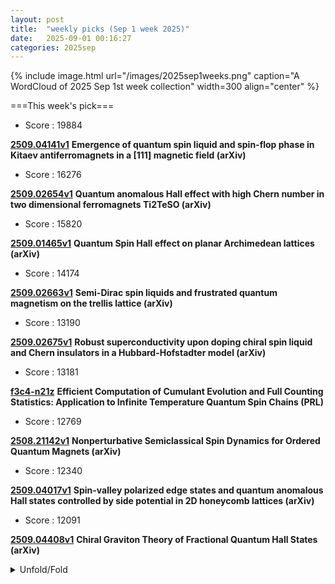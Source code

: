 ```yaml
---
layout: post
title:  "weekly picks (Sep 1 week 2025)"
date:   2025-09-01 00:16:27
categories: 2025sep
---
```


{% include image.html url="/images/2025sep1weeks.png" caption="A WordCloud of 2025 Sep 1st week collection" width=300 align="center" %}




===This week's pick===


* Score : 19884

**[2509.04141v1](https://arxiv.org/abs/2509.04141)** **Emergence of quantum spin liquid and spin-flop phase in Kitaev antiferromagnets in a [111] magnetic field (arXiv)**

* Score : 16276

**[2509.02654v1](https://arxiv.org/abs/2509.02654)** **Quantum anomalous Hall effect with high Chern number in two dimensional ferromagnets Ti2TeSO (arXiv)**

* Score : 15820

**[2509.01465v1](https://arxiv.org/abs/2509.01465)** **Quantum Spin Hall effect on planar Archimedean lattices (arXiv)**

* Score : 14174

**[2509.02663v1](https://arxiv.org/abs/2509.02663)** **Semi-Dirac spin liquids and frustrated quantum magnetism on the trellis lattice (arXiv)**


* Score : 13190

**[2509.02675v1](https://arxiv.org/abs/2509.02675)** **Robust superconductivity upon doping chiral spin liquid and Chern insulators in a Hubbard-Hofstadter model (arXiv)**

* Score : 13181


**[f3c4-n21z](http://link.aps.org/doi/10.1103/f3c4-n21z)** **Efficient Computation of Cumulant Evolution and Full Counting Statistics: Application to Infinite Temperature Quantum Spin Chains (PRL)**



* Score : 12769


**[2508.21142v1](https://arxiv.org/abs/2508.21142)** **Nonperturbative Semiclassical Spin Dynamics for Ordered Quantum Magnets (arXiv)**


* Score : 12340

**[2509.04017v1](https://arxiv.org/abs/2509.04017)** **Spin-valley polarized edge states and quantum anomalous Hall states controlled by side potential in 2D honeycomb lattices (arXiv)**


* Score : 12091

**[2509.04408v1](https://arxiv.org/abs/2509.04408)** **Chiral Graviton Theory of Fractional Quantum Hall States (arXiv)**


<details id="myDetails">
  <summary> Unfold/Fold </summary>
  {% capture markdowncontent %}



---
09/06


1. **[s41467-025-63319-z](https://www.nature.com/articles/s41467-025-63319-z)** Friedel oscillations and chiral superconductivity in monolayer NbSe<sub>2</sub> (Nature Communications)

1. **[s41567-025-03054-w](https://www.nature.com/articles/s41567-025-03054-w)** Publisher Correction: Optomechanical control of long-lived bulk acoustic phonons in the quantum regime (Nature Physics)

1. **[s41567-025-03023-3](https://www.nature.com/articles/s41567-025-03023-3)** Pressure induced superconductivity in hybrid Ruddlesden‒Popper La<sub>5</sub>Ni<sub>3</sub>O<sub>11</sub> single crystals (Nature Physics)


1. **[1y1p-zqhh](http://link.aps.org/doi/10.1103/1y1p-zqhh)** Quantifying Two-Mode Entanglement of Bosonic Gaussian States from Their Full Counting Statistics (PRL)

1. **[r7th-rq38](http://link.aps.org/doi/10.1103/r7th-rq38)** Experimental Evidence of Stimulated Raman Rescattering in Laser-Plasma Interaction (PRL)

1. **[mkqz-p424](http://link.aps.org/doi/10.1103/mkqz-p424)** Multiorbital Interactions and Spin Polarization in Single Rare-Earth Adatoms (PRL)

1. **[snby-9xsr](http://link.aps.org/doi/10.1103/snby-9xsr)** Current-Induced Nonequilibrium Hidden Spin Polarization in Topological Dirac Semimetals (PRL)

1. **[v1rk-rtrq](http://link.aps.org/doi/10.1103/v1rk-rtrq)** Tomography of Parametric Transition in Magnets (PRL)

1. **[d9c2-yr7j](http://link.aps.org/doi/10.1103/d9c2-yr7j)** High-Temperature Phase Separation and Charge-Magnon Liquid in Kinetic Antiferromagnets (PRL)

1. **[58r8-cpzn](http://link.aps.org/doi/10.1103/58r8-cpzn)** Optical Signatures of Dynamical Excitonic Condensates (PRL)

1. **[6r6n-pxfp](http://link.aps.org/doi/10.1103/6r6n-pxfp)** Observation of a displaced squeezed state in high-harmonic generation (PRR)

1. **[3gnt-w1zj](http://link.aps.org/doi/10.1103/3gnt-w1zj)** Spectrum of plasma excitations in a plasmonic crystal fabricated in an AlGaAs/GaAs heterostructure (PRR)

1. **[t8wt-mp2l](http://link.aps.org/doi/10.1103/t8wt-mp2l)** Quantum wave simulation with sources and loss functions (PRR)




1. **[2509.03572](https://www.arxiv.org/abs/2509.03572)** Exchange tensors, generalized RKKY interactions, and magnetization dynamics in heterostructures of ferromagnets and topological insulators (arXiv)








---
09/05



1. **[s41567-025-03029-x](https://www.nature.com/articles/s41567-025-03029-x)** The origin of the axial Higgs is a hidden ferroaxial electronic density wave (Nature Physics)

1. **[s41563-025-02344-1](https://www.nature.com/articles/s41563-025-02344-1)** Space-time crystals from particle-like topological solitons (Nature Materials)



1. **[cxvs-5pb1](http://link.aps.org/doi/10.1103/cxvs-5pb1)** Quantum Metrology in the Ultrastrong Coupling Regime of Light-Matter Interactions: Leveraging Virtual Excitations without Extracting Them (PRL)

1. **[v4x6-hksk](http://link.aps.org/doi/10.1103/v4x6-hksk)** Pressure-Induced Polyhedral Reorganization Causes Indirect-to-Direct Band-Gap Transition in Spinel Structure (PRL)

1. **[jnq4-sykq](http://link.aps.org/doi/10.1103/jnq4-sykq)** Probing Green’s Function Zeros by Cotunneling through Mott Insulators (PRL)

1. **[fryl-jjnj](http://link.aps.org/doi/10.1103/fryl-jjnj)** Terahertz Field Control of Electronic-Ferroelectric Anisotropy at Room Temperature in LuFe2O4 (PRL)

1. **[43nq-ntqm](http://link.aps.org/doi/10.1103/43nq-ntqm)** Non-Abelian Fractional Chern Insulators and Competing States in Flat Moiré Bands (PRL)

1. **[6m7v-p99w](http://link.aps.org/doi/10.1103/6m7v-p99w)** Extrinsic Mechanisms of Phonon Magnetic Moment (PRL)

1. **[3bj7-jc92](http://link.aps.org/doi/10.1103/3bj7-jc92)** Hydrodynamics of Cooperation and Self-Interest in a Two-Population Occupation Model (PRL)

1. **[hl1c-t8z9](http://link.aps.org/doi/10.1103/hl1c-t8z9)** Quantum Effects in Gravity Beyond the Newton Potential from a Delocalized Quantum Source (PRX)

1. **[m66m-lnjh](http://link.aps.org/doi/10.1103/m66m-lnjh)** Learning the dynamics of Markovian open quantum systems from experimental data (PRR)

1. **[ngkf-7816](http://link.aps.org/doi/10.1103/ngkf-7816)** Universal exotic dynamics in critical mesoscopic systems: Simulating the square root of Avogadro’s number of spins (PRR)

1. **[pt7n-5gmr](http://link.aps.org/doi/10.1103/pt7n-5gmr)** Enhanced superresolution by entanglement of the unified quantum wave function (PRR)

1. **[h4hn-r6kp](http://link.aps.org/doi/10.1103/h4hn-r6kp)** Kelvin waves in nonequilibrium universal dynamics of relativistic scalar field theories (PRR)

1. **[kqw2-gs9c](http://link.aps.org/doi/10.1103/kqw2-gs9c)** Enhancement of microwave to optical spin-based quantum transduction via a magnon mode (PRR)

1. **[h6lj-d6yt](http://link.aps.org/doi/10.1103/h6lj-d6yt)** Generalized geometric speed limits for quantum observables (PRR)

1. **[k7nd-nnxg](http://link.aps.org/doi/10.1103/k7nd-nnxg)** Nuclear spin symmetry breaking and spin polarization in rotational energy level clusters (PRRL)

1. **[hzl3-hjnl](http://link.aps.org/doi/10.1103/hzl3-hjnl)** Splitting of nonequilibrium phase transitions in driven Ising models (PRRL)





1. **[2509.03572v1](https://arxiv.org/abs/2509.03572)** Exchange tensors, generalized RKKY interactions, and magnetization dynamics in heterostructures of ferromagnets and topological insulators (arXiv)

1. **[2509.03574v1](https://arxiv.org/abs/2509.03574)** A new rung on the ladder: exploring topological frustration towards two dimensions (arXiv)

1. **[2509.03575v1](https://arxiv.org/abs/2509.03575)** Ferromagnetism vs. Antiferromagnetism in Narrow-Band Systems: Competition Between Quantum Geometry and Band Dispersion (arXiv)

1. **[2509.03583v1](https://arxiv.org/abs/2509.03583)** Magic continuum in multi-moire twisted trilayer graphene (arXiv)

1. **[2509.03588v1](https://arxiv.org/abs/2509.03588)** Dissociation of bulk and entanglement phase transitions in the Haldane phase (arXiv)

1. **[2509.03601v1](https://arxiv.org/abs/2509.03601)** Optical selection rules of topological excitons in flat bands (arXiv)

1. **[2509.03604v1](https://arxiv.org/abs/2509.03604)** Mott Glass and Criticality in a S=1/2 Bilayer Heisenberg Model with Interlayer Bond Dilution (arXiv)

1. **[2509.03606v1](https://arxiv.org/abs/2509.03606)** Coherent control of thermoelectric performance via engineered transmission functions in multi-dot Aharonov-Bohm heat engine (arXiv)

1. **[2509.03612v1](https://arxiv.org/abs/2509.03612)** Three-channel charge Kondo model at high transparency (arXiv)

1. **[2509.03618v1](https://arxiv.org/abs/2509.03618)** Topological edge states in a double isomeric Class-II oligo(indenoindene) (arXiv)

1. **[2509.03620v1](https://arxiv.org/abs/2509.03620)** Emergent Rashba spin-orbit coupling in bulk gold with buried network of nanoscale interfaces (arXiv)

1. **[2509.03632v1](https://arxiv.org/abs/2509.03632)** A One-Particle Density Matrix Framework for Mode-Shell Correspondence: Characterizing Topology in Higher-Order Topological Insulators (arXiv)

1. **[2509.03674v1](https://arxiv.org/abs/2509.03674)** Geometric Effects on Tunneling in Driven Quantum Systems (arXiv)

1. **[2509.03683v1](https://arxiv.org/abs/2509.03683)** Attention is all you need to solve chiral superconductivity (arXiv)

1. **[2509.03706v1](https://arxiv.org/abs/2509.03706)** Double quantum dots with quenched charging energy in PbTe nanowires (arXiv)

1. **[2509.03708v1](https://arxiv.org/abs/2509.03708)** Twisted quantum doubles are sign problem-free (arXiv)

1. **[2509.03750v1](https://arxiv.org/abs/2509.03750)** Lattice dynamics of the infinite-layer nickelate LaNiO2 (arXiv)

1. **[2509.03781v1](https://arxiv.org/abs/2509.03781)** Plasmons in a network of topological states in twisted bilayer graphene (arXiv)

1. **[2509.03801v1](https://arxiv.org/abs/2509.03801)** Controllable Josephson diode effect, 0-pi transition and switch effect in the superconductor/two-dimensional Weyl nodal line semimetal/superconductor junctions (arXiv)

1. **[2509.03822v1](https://arxiv.org/abs/2509.03822)** Spin Splitting Nernst Effect in Altermagnet (arXiv)

1. **[2509.03854v1](https://arxiv.org/abs/2509.03854)** Switching topological states via uniaxial strain in 2D materials (arXiv)

1. **[2509.03907v1](https://arxiv.org/abs/2509.03907)** Unconventional superconductivity in monolayer transition metal dichalcogenides (arXiv)

1. **[2509.03908v1](https://arxiv.org/abs/2509.03908)** Strongly correlated electrons in superconducting islands with fluctuating Cooper pairs (arXiv)

1. **[2509.03915v1](https://arxiv.org/abs/2509.03915)** Superconducting lens and Josephson effect in AA-stacked bilayer graphene (arXiv)

1. **[2509.03921v1](https://arxiv.org/abs/2509.03921)** Atomic collapse of high-order singular potentials in graphene (arXiv)

1. **[2509.03923v1](https://arxiv.org/abs/2509.03923)** Antiferromagnetic superlattices: anisotropic band and spin-valley valve in buckled two-dimensional materials (arXiv)

1. **[2509.03924v1](https://arxiv.org/abs/2509.03924)** Frustration-enhanced persistent currents in correlated trimer nanorings (arXiv)

1. **[2509.03929v1](https://arxiv.org/abs/2509.03929)** Topologically protected magnetoresistance by quantum anomalous Hall effect (arXiv)

1. **[2509.03936v1](https://arxiv.org/abs/2509.03936)** Two-dimensional coherent spectroscopy of disordered superconductors in the narrow-band and broad-band limits (arXiv)

1. **[2509.03941v1](https://arxiv.org/abs/2509.03941)** Thickness-dependent magnon spin transport in antiferromagnetic insulators: Crossover from quasi-three-dimensional to quasi-two-dimensional regimes (arXiv)

1. **[2509.03943v1](https://arxiv.org/abs/2509.03943)** Two-dimensional Dirac semimetals with tunable edge states (arXiv)

1. **[2509.03944v1](https://arxiv.org/abs/2509.03944)** Two-Dimensional Higher-Order Topological Metals (arXiv)

1. **[2509.03949v1](https://arxiv.org/abs/2509.03949)** Tunable Majorana corner states driven by superconducting phase bias in a vertical Josephson junction (arXiv)

1. **[2509.03963v1](https://arxiv.org/abs/2509.03963)** Altermagnetism-Induced Parity Anomaly in Weak Topological Insulators (arXiv)

1. **[2509.03969v1](https://arxiv.org/abs/2509.03969)** Interplay of Altermagnetic Order and Wilson Mass in the Dirac Equation: Helical Edge States without Time-Reversal Symmetry (arXiv)

1. **[2509.03984v1](https://arxiv.org/abs/2509.03984)** Design of a Josephson diode based on double magnetic impurities (arXiv)

1. **[2509.03988v1](https://arxiv.org/abs/2509.03988)** Hubbard dimer physics and the magnetostructural transition in the correlated cluster material Nb3Cl8 (arXiv)

1. **[2509.03991v1](https://arxiv.org/abs/2509.03991)** Band bending and zero-conductance resonances controlled by edge electric fields in zigzag silicene nanoribbons (arXiv)

1. **[2509.04002v1](https://arxiv.org/abs/2509.04002)** Phase transitions in quantum dot-Majorana zero mode coupling systems (arXiv)

1. **[2509.04003v1](https://arxiv.org/abs/2509.04003)** Electrical control of crossed Andreev reflection and spin-valley switch in antiferromagnet/superconductor junctions (arXiv)

1. **[2509.04012v1](https://arxiv.org/abs/2509.04012)** Orbital hybridization in graphene-based artificial atoms (arXiv)

1. **[2509.04015v1](https://arxiv.org/abs/2509.04015)** Tunneling Magnetoresistance Effect in Altermagnets (arXiv)


1. **[2509.04045v1](https://arxiv.org/abs/2509.04045)** Moire spintronics: Emergent phenomena, material realization and machine learning accelerating discovery (arXiv)

1. **[2509.04071v1](https://arxiv.org/abs/2509.04071)** Magnetic behavior of 5d^1 Re-based double perovskite Sr2ZnReO6 (arXiv)



1. **[2509.04206v1](https://arxiv.org/abs/2509.04206)** Two-dimensional magnetic tunnel p-n junctions for low-power electronics (arXiv)

1. **[2509.04209v1](https://arxiv.org/abs/2509.04209)** Quantum Hall Antidot as a Fractional Coulombmeter (arXiv)

1. **[2509.04285v1](https://arxiv.org/abs/2509.04285)** Many-Body Rashba Spin-Orbit Interaction and Exciton Spin Relaxation in Atomically Thin Semiconductor Structures (arXiv)

1. **[2509.04306v1](https://arxiv.org/abs/2509.04306)** Specific features of the pi-electron spectrum of narrow achiral (2m,m) nanoribbons (arXiv)

1. **[2509.04319v1](https://arxiv.org/abs/2509.04319)** In-situ profiling of pressure-induced exciton traps in suspended MoS2 monolayers (arXiv)



1. **[2509.04420v1](https://arxiv.org/abs/2509.04420)** Zero and Nonzero Energy Majorana Modes in an Extended Kitaev Chain (arXiv)

1. **[2509.04447v1](https://arxiv.org/abs/2509.04447)** Zero modes and index theorems for non-Hermitian Dirac fermions (arXiv)

1. **[2509.03570v1](https://arxiv.org/abs/2509.03570)** Dynamical Quantum Phase Transitions and Many-Body Backflow in Open Quantum Systems (arXiv)

1. **[2509.03586v1](https://arxiv.org/abs/2509.03586)** Quantum simulation of out-of-equilibrium dynamics in gauge theories (arXiv)

1. **[2509.03589v1](https://arxiv.org/abs/2509.03589)** Disjoint additivity and local quantum physics (arXiv)

1. **[2509.04075v1](https://arxiv.org/abs/2509.04075)** Complexity of Quadratic Quantum Chaos (arXiv)

1. **[2509.04137v1](https://arxiv.org/abs/2509.04137)** Active Dual-Gated Graphene Transistors for Low-Noise, Drift-Stable, and Tunable Chemical Sensing (arXiv)

1. **[2509.04300v1](https://arxiv.org/abs/2509.04300)** Quantum metrology through spectral measurements in quantum optics (arXiv)

1. **[2509.04418v1](https://arxiv.org/abs/2509.04418)** The influence of the Casimir effect on the binding potential for 3D wetting (arXiv)









---
09/04



1. **[science.adx5963](https://www.science.org/doi/10.1126/science.adx5963)** Spin-selective transport through chiral ferromagnetic nanohelices (Science)



1. **[science.adv4415](https://www.science.org/doi/10.1126/science.adv4415)** Order-to-disorder transition due to entropy in layered and 2D carbides (Science)



1. **[s41467-025-63139-1](https://www.nature.com/articles/s41467-025-63139-1)** Ultra-low core loss in Fe-enriched soft magnetic ribbons enabled by nanostructure and high-frequency domain engineering (Nature Communications)



1. **[s41586-025-09474-1](https://www.nature.com/articles/s41586-025-09474-1)** 3D-printed micro ion trap technology for quantum information applications (Nature)






1. **[mwy1-v9hk](http://link.aps.org/doi/10.1103/mwy1-v9hk)** String-Breaking Mechanism in a Lattice Schwinger Model Simulator (PRL)

1. **[zfxx-8r4x](http://link.aps.org/doi/10.1103/zfxx-8r4x)** Effect of Incremental Hydration on Reverse Internal Conversion Vibrational Autodetachment of an Anion (PRL)

1. **[2jz1-dr5l](http://link.aps.org/doi/10.1103/2jz1-dr5l)** Leveraging Resonant Frequencies of an Optical Cavity for Spectroscopic Measurement of Gas Temperature and Concentration (PRL)





1. **[46g3-n7cx](http://link.aps.org/doi/10.1103/46g3-n7cx)** Tricritical Directed Percolation Controls the Laminar-Turbulent Transition in Pipes with Body Forces (PRL)

1. **[2g25-bdjx](http://link.aps.org/doi/10.1103/2g25-bdjx)** Emergent Negative Thermal Expansion in Amorphous Fe-Y-Zr-B Alloys (PRL)

1. **[7blz-pswv](http://link.aps.org/doi/10.1103/7blz-pswv)** Intrinsic Dynamic Generation of Spin Polarization by Time-Varying Electric Field (PRL)

1. **[nx9z-vkk2](http://link.aps.org/doi/10.1103/nx9z-vkk2)** Nonreciprocity of Hydrodynamic Electron Transport in Noncentrosymmetric Conductors (PRL)

1. **[5vnl-w9p4](http://link.aps.org/doi/10.1103/5vnl-w9p4)** Density Matrix Renormalization Group Algorithm for non-Hermitian Systems (PRL)

1. **[8klr-4wc5](http://link.aps.org/doi/10.1103/8klr-4wc5)** Robust Charge Density Wave Correlations in Optimally Doped YBa2Cu3Oy (PRL)



1. **[3tlp-16mc](http://link.aps.org/doi/10.1103/3tlp-16mc)** Optical non-Hermitian skin effect in uniform media (PRR)

1. **[68my-v17c](http://link.aps.org/doi/10.1103/68my-v17c)** Cavity-induced quantum droplets (PRR)

1. **[msdd-ckq7](http://link.aps.org/doi/10.1103/msdd-ckq7)** Fracton and topological order in the XY checkerboard toric code (PRRL)





 

1. **[2509.02673v1](https://arxiv.org/abs/2509.02673)** Doping a spin-one Mott insulator: possible application to bilayer nickelate (arXiv)



1. **[2509.02682v1](https://arxiv.org/abs/2509.02682)** Ultrafast anisotropic exciton transport in phosphorene (arXiv)

1. **[2509.02705v1](https://arxiv.org/abs/2509.02705)** Competing Dirac masses in one dimension: Symmetry-enhanced pseudo-first-order transition and deconfined criticality (arXiv)

1. **[2509.02757v1](https://arxiv.org/abs/2509.02757)** Topological Chiral Superconductivity in the Triangular-Lattice Hofstadter-Hubbard Model (arXiv)

1. **[2509.02763v1](https://arxiv.org/abs/2509.02763)** Quantum Transport in Ultrahigh-Conductivity Carbon Nanotube Fibers (arXiv)

1. **[2509.02831v1](https://arxiv.org/abs/2509.02831)** Current-induced molecular dissociation: Topological insulators as robust reaction platforms (arXiv)

1. **[2509.02872v1](https://arxiv.org/abs/2509.02872)** NeuroQD: A Learning-Based Simulation Framework For Quantum Dot Devices (arXiv)

1. **[2509.02914v1](https://arxiv.org/abs/2509.02914)** Ab Initio Theory of Eliminating Surface Oxides of Superconductors with Noble Metal Encapsulation (arXiv)

1. **[2509.02976v1](https://arxiv.org/abs/2509.02976)** Effect of Gamma_7 and Gamma_8 Hybridizations on Three-Channel Kondo Phase Emerging from Ho Ions (arXiv)

1. **[2509.02987v1](https://arxiv.org/abs/2509.02987)** High-Q membrane resonators using ultra-high-stress crystalline TiN films (arXiv)

1. **[2509.03007v1](https://arxiv.org/abs/2509.03007)** Anisotropic spin fluctuations in the triangular Kondo lattice compound CePtAl4Ge2 probed by site-selective ^27Al NMR (arXiv)

1. **[2509.03031v1](https://arxiv.org/abs/2509.03031)** Observation of surface superconductivity in bulk polycrystalline MoS2 induced by electric double-layer doping (arXiv)

1. **[2509.03072v1](https://arxiv.org/abs/2509.03072)** First-Order PT Phase Transition in Non-Hermitian Superconductors (arXiv)

1. **[2509.03079v1](https://arxiv.org/abs/2509.03079)** Deconfined Quantum Critical Point in Quantum Hall Bilayers (arXiv)

1. **[2509.03081v1](https://arxiv.org/abs/2509.03081)** Machine learning-accelerated search of superconductors in B-C-N based compounds and R3Ni2O7-type nickelates (arXiv)

1. **[2509.03177v1](https://arxiv.org/abs/2509.03177)** Ab initio spin Hamiltonians and magnetism of Ce and Yb triangular-lattice compounds (arXiv)

1. **[2509.03247v1](https://arxiv.org/abs/2509.03247)** Inherent momentum-dependent gap structure of altermagnetic superconductors (arXiv)

1. **[2509.03254v1](https://arxiv.org/abs/2509.03254)** Effect of Magnetic Anisotropy on Magnetoelastic Waves in Ni/LiNbO3 Hybrid Device (arXiv)

1. **[2509.03282v1](https://arxiv.org/abs/2509.03282)** Theory of single molecule NMR detection (arXiv)

1. **[2509.03295v1](https://arxiv.org/abs/2509.03295)** Family of Unconventional Superconductivities in Crystalline Graphene (arXiv)

1. **[2509.03296v1](https://arxiv.org/abs/2509.03296)** Noise resilience of two-dimensional Floquet topological phases (arXiv)

1. **[2509.03327v1](https://arxiv.org/abs/2509.03327)** Role of Fe intercalation on the electronic correlation in resistively switchable antiferromagnet FexNbS2 (arXiv)

1. **[2509.03356v1](https://arxiv.org/abs/2509.03356)** Tailored Thermal Transport in Phase Change Materials-Based Nanocomposites through Interfacial Structuring (arXiv)

1. **[2509.03359v1](https://arxiv.org/abs/2509.03359)** Magnetic Bloch bands and Weiss oscillations in Dirac mass superlattices (arXiv)

1. **[2509.03460v1](https://arxiv.org/abs/2509.03460)** Integral ab initio/DFT and experimental TDPAC approach enlightening the aftereffects phenomenon: probing electronic properties in alpha-Al2O3:^111In(-> ^111Cd) at the atomic scale (arXiv)

1. **[2509.03469v1](https://arxiv.org/abs/2509.03469)** Signatures of emergent surface states across a displacive topological phase transition in Bi4I4 (arXiv)

1. **[2509.03489v1](https://arxiv.org/abs/2509.03489)** Dissipationless dynamics of spin supersolid states in a spin-1/2 triangular antiferromagnet with impurities (arXiv)

1. **[2509.03502v1](https://arxiv.org/abs/2509.03502)** Ambient-pressure superconductivity and electronic structures of engineered hybrid nickelate films (arXiv)

1. **[2508.21502v1](https://arxiv.org/abs/2508.21502)** Anyons in the pi-flux phase of fermionic matter coupled to a Z2-gauge field (arXiv)

1. **[2509.01729v1](https://arxiv.org/abs/2509.01729)** Direct spatiotemporal imaging of a long-lived bulk photovoltaic effect in BiFeO3 (arXiv)

1. **[2509.02618v1](https://arxiv.org/abs/2509.02618)** Etching-free dual-lift-off for direct patterning of epitaxial oxide thin films (arXiv)

1. **[2509.02688v1](https://arxiv.org/abs/2509.02688)** In search of exotic pairing in the Hubbard model: many-body computation and quantum gas microscopy (arXiv)

1. **[2509.02857v1](https://arxiv.org/abs/2509.02857)** Magnetic Double-Wells: Absence of Tunneling (arXiv)

1. **[2509.02886v1](https://arxiv.org/abs/2509.02886)** Highly tunable band structure in ferroelectric R-stacked bilayer WSe2 (arXiv)

1. **[2509.02901v1](https://arxiv.org/abs/2509.02901)** Magnetic resonance and microwave resistance modulation in van der Waals colossal-magnetoresistance material (arXiv)

1. **[2509.03026v1](https://arxiv.org/abs/2509.03026)** Octupole-driven spin-transfer torque switching of all-antiferromagnetic tunnel junctions (arXiv)

1. **[2509.03033v1](https://arxiv.org/abs/2509.03033)** Tilted Dirac cones and their topology in Holographic Materials (arXiv)

1. **[2509.03067v1](https://arxiv.org/abs/2509.03067)** Theory of dynamical superradiance in organic materials (arXiv)

1. **[2509.03253v1](https://arxiv.org/abs/2509.03253)** Parquet theory for molecular systems. I. Formalism and static kernel parquet approximation (arXiv)

1. **[2509.03355v1](https://arxiv.org/abs/2509.03355)** Controlled Buildup of Half-Quantized Thermal Conductance in an Engineered Chiral Spin Liquid Platform (arXiv)

1. **[2509.03387v1](https://arxiv.org/abs/2509.03387)** Topology meets superconductivity in a one-dimensional t-J model of magnetic atoms (arXiv)

1. **[2509.03422v1](https://arxiv.org/abs/2509.03422)** Universal representation of the long-range entanglement in the family of Toric Code states (arXiv)

1. **[2509.03428v1](https://arxiv.org/abs/2509.03428)** Ultrafast single-photon interference with a dipole qubit in a nanocavity (arXiv)









---
09/03



1. **[s41467-025-63298-1](https://www.nature.com/articles/s41467-025-63298-1)** Unveiling the polarization switching pathway through tetragonal phase as a metastable intermediate state in ferroelectric Hf<sub>x</sub>Zr<sub>1-x</sub>O<sub>2</sub> thin film (Nature Communications)

1. **[s41563-025-02350-3](https://www.nature.com/articles/s41563-025-02350-3)** The expanding world of topological ferroelectrics (Nature Materials)

1. **[d41586-025-02756-8](https://www.nature.com/articles/d41586-025-02756-8)** Unifying gravity and quantum theory requires better understanding of time (Nature)





1. **[adf976](https://iopscience.iop.org/article/10.1088/2053-1583/adf976)** Spin–orbit torque emerging from orbital textures in centrosymmetric materials (2D Materials)





1. **[wdjr-m2hg](http://link.aps.org/doi/10.1103/wdjr-m2hg)** Magnifying the Wave Function of Interacting Fermionic Atoms (PRL)

1. **[k47t-23gp](http://link.aps.org/doi/10.1103/k47t-23gp)** High-Throughput Search for Metallic Altermagnets by Embedded Dynamical Mean Field Theory (PRL)

1. **[f6wd-gljq](http://link.aps.org/doi/10.1103/f6wd-gljq)** Non-Hermitian Floquet Topological Sensors for Ultrasensitive Detection of Dynamic Signals (PRL)

1. **[7nxc-j62y](http://link.aps.org/doi/10.1103/7nxc-j62y)** Quantum Geometry and the Electric Magnetochiral Anisotropy in Noncentrosymmetric Polar Media (PRL)

1. **[5d7l-mr7k](http://link.aps.org/doi/10.1103/5d7l-mr7k)** Anomalous Hall Effect in the Dirac Semimetal Cd3As2 Probed by In-Plane Magnetic Field (PRL)

1. **[qs45-4rqd](http://link.aps.org/doi/10.1103/qs45-4rqd)** Mixing of Surface and Bulk Optical Nonlinearities via Surface Plasmon Polaritons (PRL)

1. **[f4vr-xdny](http://link.aps.org/doi/10.1103/f4vr-xdny)** Diffusive Nature of Housing Prices (PRL)

1. **[gp8t-v82n](http://link.aps.org/doi/10.1103/gp8t-v82n)** Particle Scale Anisotropy Controls Bulk Properties in Sheared Granular Materials (PRL)







1. **[b5vs-ldpm](http://link.aps.org/doi/10.1103/b5vs-ldpm)** Spontaneous magnon decay in two-dimensional altermagnets (PRR)

1. **[pr2y-dfbd](http://link.aps.org/doi/10.1103/pr2y-dfbd)** Coexisting mechanisms of thermally driven magnetization reversal in shakti spin ice systems (PRR)

1. **[j4bk-tvhc](http://link.aps.org/doi/10.1103/j4bk-tvhc)** Resonator-assisted quantum transduction between superconducting qubits and trapped atomic systems via Rydberg levels (PRR)

1. **[pvn4-ct5m](http://link.aps.org/doi/10.1103/pvn4-ct5m)** Neutral atoms in optical tweezers as messenger qubits for scaling up a trapped ion quantum computer (PRR)

1. **[bvgk-q2qn](http://link.aps.org/doi/10.1103/bvgk-q2qn)** Unveiling the nature of electronic transitions in RbV3Sb5 with avoided level crossing μSR (PRRL)


1. **[2509.00158v1](https://arxiv.org/abs/2509.00158)** Majorana edge modes in number-conserving models with long-range interactions (arXiv)

1. **[2509.00225v1](https://arxiv.org/abs/2509.00225)** Universal Mott quantum criticality in a modified periodic Anderson model (arXiv)

1. **[2509.00242v1](https://arxiv.org/abs/2509.00242)** Disorder-Induced Damping of Spin Excitations in Cr-Doped BaFe2As2 (arXiv)

1. **[2509.00281v1](https://arxiv.org/abs/2509.00281)** Strange diffusivity of incoherent metal in half-filled two-dimensional Hubbard model (arXiv)

1. **[2509.00416v1](https://arxiv.org/abs/2509.00416)** Discovery of nodal-line superconductivity in chiral crystals (arXiv)

1. **[2509.00453v1](https://arxiv.org/abs/2509.00453)** Probing the Nanoscale Excitonic Landscape and Quantum Confinement of Excitons in Gated Monolayer Semiconductors (arXiv)

1. **[2509.00486v1](https://arxiv.org/abs/2509.00486)** Shot noise as a probe for Andreev reflection in graphene-based heterojunctions (arXiv)

1. **[2509.00517v1](https://arxiv.org/abs/2509.00517)** Real-space observation of the low-temperature Skyrmion lattice in Cu2OSeO3(100) single crystal (arXiv)

1. **[2509.00523v1](https://arxiv.org/abs/2509.00523)** Theory of Emergent Trionic Order in One-Dimensional Bose-Fermi Mixtures (arXiv)

1. **[2509.00563v1](https://arxiv.org/abs/2509.00563)** Radio-Frequency Method for Detecting Superconductivity Under High Pressure (arXiv)

1. **[2509.00580v1](https://arxiv.org/abs/2509.00580)** Sub-GHz Breathing Dynamics of Magnetic Hopfions (arXiv)

1. **[2509.00590v1](https://arxiv.org/abs/2509.00590)** Topology of Fermi seas and geometry of their boundaries for free particles in one and two-dimensional lattices (arXiv)

1. **[2509.00682v1](https://arxiv.org/abs/2509.00682)** Electronic frictional effects near metal surfaces with strong correlations (arXiv)

1. **[2509.00815v1](https://arxiv.org/abs/2509.00815)** Topological switching in bilayer magnons via electrical control (arXiv)

1. **[2509.00879v1](https://arxiv.org/abs/2509.00879)** Observation of moire trapped biexciton through sub-diffraction-limit probing using hetero-bilayer on nanopillar (arXiv)

1. **[2509.00889v1](https://arxiv.org/abs/2509.00889)** Mobius-topological auxiliary function for f electrons (arXiv)

1. **[2509.00940v1](https://arxiv.org/abs/2509.00940)** Role of correlations in Ruddlesden-Popper bilayer nickelates under compressive strain (arXiv)

1. **[2509.00942v1](https://arxiv.org/abs/2509.00942)** Superconducting Diode Effect in Gradiently Strained Nb0.5Ti0.5N Films (arXiv)

1. **[2509.01003v1](https://arxiv.org/abs/2509.01003)** Calculations of current in the cotunneling regime using Lindblad equations (arXiv)

1. **[2509.01154v1](https://arxiv.org/abs/2509.01154)** Luminescence-Induced Tunable Superconductivity in BSCCO via GaP Quantum Dots (arXiv)

1. **[2509.01174v1](https://arxiv.org/abs/2509.01174)** Topological characterization of phase transitions and critical edge states in one-dimensional non-Hermitian systems with sublattice symmetry (arXiv)

1. **[2509.01447v1](https://arxiv.org/abs/2509.01447)** Two-level system loss characterization of NbTi superconducting resonators on Si/SiO2 substrates (arXiv)



1. **[2509.01522v1](https://arxiv.org/abs/2509.01522)** Realizing Blume-Capel Degrees of Freedom with Toroidal Moments in a Ruby Artificial Spin Ice (arXiv)

1. **[2509.01525v1](https://arxiv.org/abs/2509.01525)** Electron transfer between surface-acoustic-wave-induced moving and static quantum dots (arXiv)

1. **[2509.01534v1](https://arxiv.org/abs/2509.01534)** Magnetic-Field Control of Emergent Order in a 3D Dipolar Pyramid Artificial Spin Ice (arXiv)

1. **[2509.01574v1](https://arxiv.org/abs/2509.01574)** Geometric phases on graphene from Atiyah-Singer index theorem (arXiv)

1. **[2509.01706v1](https://arxiv.org/abs/2509.01706)** Racetrack computing with a topological boundary ratchet (arXiv)

1. **[2509.01751v1](https://arxiv.org/abs/2509.01751)** Topological polar textures on CsPbBr3 nanoplatelets (arXiv)

1. **[2509.01769v1](https://arxiv.org/abs/2509.01769)** AM-DefectNet: Additive Manufacturing Defect Classification Using Machine Learning - A comparative Study (arXiv)

1. **[2509.01788v1](https://arxiv.org/abs/2509.01788)** Hidden orders in spin-orbit entangled correlated insulators (arXiv)

1. **[2509.01810v1](https://arxiv.org/abs/2509.01810)** Spin-orbit torque control of topology in intrinsic antiferromagnetic insulators (arXiv)

1. **[2509.01961v1](https://arxiv.org/abs/2509.01961)** Intrinsic nonlinear valley Nernst effect in the strained bilayer graphene (arXiv)

1. **[2509.02063v1](https://arxiv.org/abs/2509.02063)** Reentrant superconductivity and superconductor-to-insulator transition in a naturally occurring Josephson junction array tuned by RF power (arXiv)

1. **[2509.02078v1](https://arxiv.org/abs/2509.02078)** Cryogenic performance of field-effect transistors and amplifiers based on selective area grown InAs nanowires (arXiv)

1. **[2509.02082v1](https://arxiv.org/abs/2509.02082)** Domain Wall Engineering in Graphene-Based Josephson Junctions (arXiv)

1. **[2509.02094v1](https://arxiv.org/abs/2509.02094)** Wide Electrical Tunability of the Valley Splitting in a Doubly gated Silicon-on-Insulator Quantum Well (arXiv)

1. **[2509.02142v1](https://arxiv.org/abs/2509.02142)** Electromagnetic responses of bilayer excitonic insulators (arXiv)

1. **[2509.02168v1](https://arxiv.org/abs/2509.02168)** Classification of topological insulators and superconductors with multiple order-two point group symmetries (arXiv)

1. **[2509.02178v1](https://arxiv.org/abs/2509.02178)** Three prerequisites for high-temperature superconductivity in t-PtBi2 (arXiv)

1. **[2509.02218v1](https://arxiv.org/abs/2509.02218)** Probing Non-Fermi-Liquid Behaviour of Composite Fermi Liquid via Efficient Thermal Simulations (arXiv)

1. **[2509.02233v1](https://arxiv.org/abs/2509.02233)** Nanoscale Dipolar Fields in Artificial Spin Ice Probed by Scanning NV Magnetometry (arXiv)

1. **[2509.02243v1](https://arxiv.org/abs/2509.02243)** Diamagnetic Meissner response of odd-frequency superconducting pairing from quantum geometry (arXiv)

1. **[2509.02252v1](https://arxiv.org/abs/2509.02252)** Intricacies of Frustrated Magnetism in the Kondo Metal YbAgGe (arXiv)

1. **[2509.02264v1](https://arxiv.org/abs/2509.02264)** Unconventional Electromechanical Response in Ferrocene Assisted Gold Atomic Chain (arXiv)

1. **[2509.02345v1](https://arxiv.org/abs/2509.02345)** Transient Dynamical Phase Diagram of the Spin-Boson Model at Finite Temperature (arXiv)

1. **[2509.02362v1](https://arxiv.org/abs/2509.02362)** All-optical band structure reconstruction and onset of Landau quantization of Dirac fermions (arXiv)

1. **[2509.02384v1](https://arxiv.org/abs/2509.02384)** Magnetic Worms: Oscillatory Bimeron Pairing And Collective Transport In Patterned Stripes (arXiv)

1. **[2509.02475v1](https://arxiv.org/abs/2509.02475)** Signatures of three-state Potts nematicity in spin excitations of the van der Waals antiferromagnet FePSe3 (arXiv)

1. **[2509.02548v1](https://arxiv.org/abs/2509.02548)** Enhanced Terahertz Thermoelectricity via Engineered van Hove Singularities and Nernst Effect in Moire Superlattices (arXiv)

1. **[2509.02552v1](https://arxiv.org/abs/2509.02552)** Interaction-limited conductivity of twisted bilayer graphene revealed by giant terahertz photoresistance (arXiv)

1. **[2509.02556v1](https://arxiv.org/abs/2509.02556)** Floquet multiple exceptional points with higher-order skin effect (arXiv)

1. **[2509.00344v1](https://arxiv.org/abs/2509.00344)** Dimensional hierarchy of topological bound states in the continuum (arXiv)

1. **[2509.00430v1](https://arxiv.org/abs/2509.00430)** Sliding-induced ferrovalley polarization and possible antiferromagnetic half-metal in bilayer altermagnets (arXiv)

1. **[2509.00432v1](https://arxiv.org/abs/2509.00432)** Quantum States in Twisted Tubes with Linear Cross-Section Variation (arXiv)

1. **[2509.00513v1](https://arxiv.org/abs/2509.00513)** Magnetic dynamics in NiTiO3 honeycomb antiferromagnet using neutron scattering (arXiv)

1. **[2509.00593v1](https://arxiv.org/abs/2509.00593)** Genuine multi-entropy, dihedral invariants and Lifshitz theory (arXiv)

1. **[2509.00645v1](https://arxiv.org/abs/2509.00645)** Entropy Flow at the Quantum Limit (arXiv)

1. **[2509.00747v1](https://arxiv.org/abs/2509.00747)** Self-Organising Memristive Networks as Physical Learning Systems (arXiv)

1. **[2509.00776v1](https://arxiv.org/abs/2509.00776)** Band Geometry Induced Third-Harmonic Generation (arXiv)

1. **[2509.00902v1](https://arxiv.org/abs/2509.00902)** Quantum action of the Josephson dynamics (arXiv)

1. **[2509.00950v1](https://arxiv.org/abs/2509.00950)** Massive Dirac states bound to vortices by a boson-fermion interaction (arXiv)

1. **[2509.01258v1](https://arxiv.org/abs/2509.01258)** Topological Control of Polaritonic Flatbands in Anisotropic van der Waals Metasurfaces (arXiv)

1. **[2509.01513v1](https://arxiv.org/abs/2509.01513)** Bosonic Bogoliubov transformations as Lorentz boosts in (c, c)=(1,1) conformal field theories with marginal J J  deformations (arXiv)

1. **[2509.01579v1](https://arxiv.org/abs/2509.01579)** Superstrong Dynamics and Chiral Emission of a Giant Atom in a Structured Bath (arXiv)

1. **[2509.01585v1](https://arxiv.org/abs/2509.01585)** Dynamics of Loschmidt echoes from operator growth in noisy quantum many-body systems (arXiv)

1. **[2509.01603v1](https://arxiv.org/abs/2509.01603)** The Zeno-like effect in a spin-chain quantum battery (arXiv)

1. **[2509.01608v1](https://arxiv.org/abs/2509.01608)** Reduced fidelities for free fermions out of equilibrium: From dynamical quantum phase transitions to Mpemba effect (arXiv)

1. **[2509.01637v1](https://arxiv.org/abs/2509.01637)** Phase-Sensitive Measurements on a Fermi-Hubbard Quantum Processor (arXiv)

1. **[2509.01858v1](https://arxiv.org/abs/2509.01858)** Quantum Tomography of Suspended Carbon Nanotubes (arXiv)

1. **[2509.02010v1](https://arxiv.org/abs/2509.02010)** Extremely Large and Angle-Dependent Magnetoresistance in Kagome Dirac Semimetal RFe6Sn6 (R=Ho, Dy) (arXiv)

1. **[2509.02044v1](https://arxiv.org/abs/2509.02044)** Boundary Renormalization Group Flow of Entanglement Entropy at a (2+1)-Dimensional Quantum Critical Point (arXiv)

1. **[2509.02174v1](https://arxiv.org/abs/2509.02174)** Theory for the spectral splitting exponent of exceptional points (arXiv)

1. **[2509.02314v1](https://arxiv.org/abs/2509.02314)** Dynamic structure factor of quantum hard rods from exact form-factors (arXiv)

1. **[2509.02320v1](https://arxiv.org/abs/2509.02320)** Approaching transform-limited linewidths in telecom-wavelength transitions of ungated quantum dots (arXiv)

1. **[2509.02468v1](https://arxiv.org/abs/2509.02468)** Experimental electronic structure of the mineral superconductor covellite CuS (arXiv)

1. **[2509.02505v1](https://arxiv.org/abs/2509.02505)** General structure factor and dynamic effects of the Dzyaloshinskii-Moriya interaction in S = 1/2 clusters (arXiv)






---
09/02


1. **[acsnano.5c04688](https://pubs.acs.org/doi/10.1021/acsnano.5c04688)** 2 × 2 Charge Density Wave in Fe0.33NbSe2 Stabilized by Disordered Intercalation (ACS Nano)



1. **[S0927025625005634](https://www.sciencedirect.com/science/article/pii/S0927025625005634)** Electronic and optical properties of 30° twisted bilayer hydrogenated graphene via Trotter-Suzuki tight-binding time propagation (Computational Materials Science)



1. **[s41567-025-03008-2](https://www.nature.com/articles/s41567-025-03008-2)** Ferroaxial density wave from intertwined charge and orbital order in rare-earth tritellurides (Nature Physics)

1. **[s42005-025-02278-9](https://www.nature.com/articles/s42005-025-02278-9)** Hybridization of lattice and charge order excitations in a superconducting cuprate (Communications Physics)

1. **[d41586-025-02755-9](https://www.nature.com/articles/d41586-025-02755-9)** Who is afraid of quantum mechanics? Books in brief (Nature)



1. **[r5pw-sqk2](https://journals.aps.org/prl/abstract/10.1103/r5pw-sqk2)** Signatures of Fluctuation-Driven Magnetic Topological Charge in Pt-Ferromagnetic Insulator Bilayers (PRL)


1. **[smll.202504495](https://onlinelibrary.wiley.com/doi/full/10.1002/smll.202504495)** Coexistence of Giant Transverse Transport Properties and Complex Spin Configuration in Polycrystalline Kagomé Ferromagnet GdCo2 (Small)



1. **[kl2z-brms](https://journals.aps.org/prb/pdf/10.1103/kl2z-brms)** Broken inversion symmetry in the charge density wave phase in EuAl4 (PRB)



---
09/01






1. **[2508.21089v1](https://arxiv.org/abs/2508.21089)** Phonon-scattering-induced quantum linear magnetoresistance up to room temperature (arXiv)

1. **[2508.21115v1](https://arxiv.org/abs/2508.21115)** Unconventional superconducting correlations in fermionic many-body scars (arXiv)

1. **[2508.21117v1](https://arxiv.org/abs/2508.21117)** Charge density wave induced gapped nodal line (arXiv)

1. **[2508.21119v1](https://arxiv.org/abs/2508.21119)** Displacement-Field-Driven Transition between Superconductivity and Valley Ferromagnetism in Transition Metal Dichalcogenides (arXiv)

1. **[2508.21127v1](https://arxiv.org/abs/2508.21127)** Exact models of chiral flat-band superconductors (arXiv)

1. **[2508.21129v1](https://arxiv.org/abs/2508.21129)** Anyon polarons as a window into the competing phases of the Kitaev-Gamma-Gamma' model (arXiv)



1. **[2508.21211v1](https://arxiv.org/abs/2508.21211)** Anharmonic Collective Oscillations in Isotropic Spin Systems and their Spectroscopic Signatures (arXiv)

1. **[2508.21234v1](https://arxiv.org/abs/2508.21234)** Exploring Co, Fe, and Ni Reference Layers for Single-Pulse All-Optical Reversal in Ferromagnetic Spin Valves (arXiv)

1. **[2508.21281v1](https://arxiv.org/abs/2508.21281)** Rigid muffin-tin approximation in plane-wave codes for fast modeling of phonon-mediated superconductors (arXiv)

1. **[2508.21298v1](https://arxiv.org/abs/2508.21298)** Critical photoinduced reflectivity relaxation dynamics in single-layer Bi-based cuprates near the pseudogap end point (arXiv)

1. **[2508.21311v1](https://arxiv.org/abs/2508.21311)** Experimental realization of dice-lattice flat band at the Fermi level in layered electride YCl (arXiv)

1. **[2508.21326v1](https://arxiv.org/abs/2508.21326)** Electronic correlations in magnetized helical edge states coupled to s-wave superconductors (arXiv)

1. **[2508.21357v1](https://arxiv.org/abs/2508.21357)** Edge dependent Josephson Diode effect in WTe2-Based Josephson junction (arXiv)

1. **[2508.21388v1](https://arxiv.org/abs/2508.21388)** Out-of-time ordered correlation functions for the localized f electrons in the Falicov-Kimball model (arXiv)

1. **[2508.21405v1](https://arxiv.org/abs/2508.21405)** Determination of ground states of one-dimensional quantum systems using the cluster iTEBD method (arXiv)

1. **[2508.21544v1](https://arxiv.org/abs/2508.21544)** Remote spin control in Haldane spin chains (arXiv)

1. **[2508.21673v1](https://arxiv.org/abs/2508.21673)** Odd-Parity Magnetism in Fe-Based Superconductors (arXiv)

1. **[2508.21696v1](https://arxiv.org/abs/2508.21696)** Demonstration of an optical microwave rectification by a superconducting diode with near 100% efficiency (arXiv)

1. **[2508.21723v1](https://arxiv.org/abs/2508.21723)** High fidelity flopping-mode single spin operation with tuning inter-dot orbital levels (arXiv)

1. **[2508.21729v1](https://arxiv.org/abs/2508.21729)** Bayesian perspectives for quantum states and application to ab initio quantum chemistry (arXiv)

1. **[2508.21743v1](https://arxiv.org/abs/2508.21743)** Topological Magnon Frequency Combs (arXiv)

1. **[2508.21752v1](https://arxiv.org/abs/2508.21752)** On the Electronic Contribution to Crystalline Diffraction Patterns (arXiv)

1. **[2508.21759v1](https://arxiv.org/abs/2508.21759)** Universal relation between residual resistivity and A coefficient in correlated metals (arXiv)

1. **[2508.21791v1](https://arxiv.org/abs/2508.21791)** Quantum Geometry Induced Kekule Superconductivity in Haldane phases (arXiv)

1. **[2508.19341v1](https://arxiv.org/abs/2508.19341)** Optimal Finite-Time Thermodynamics of Effective Two-Level Systems (arXiv)

1. **[2508.21200v1](https://arxiv.org/abs/2508.21200)** LREI: A fast numerical solver for quantum Landau-Lifshitz equations (arXiv)

1. **[2508.21247v1](https://arxiv.org/abs/2508.21247)** Bright yet dark: how strong coupling quenches exciton-polariton radiation (arXiv)

1. **[2508.21265v1](https://arxiv.org/abs/2508.21265)** SCE-NTT: A Hardware Accelerator for Number Theoretic Transform Using Superconductor Electronics (arXiv)

1. **[2508.21292v1](https://arxiv.org/abs/2508.21292)** Correlation tuned Fermi-arc topology in a Weyl ferromagnet (arXiv)

1. **[2508.21325v1](https://arxiv.org/abs/2508.21325)** Hybrid Quantum-Classical Simulations of Graphene Analogues: Adsorption Energetics Beyond DFT (arXiv)

1. **[2508.21359v1](https://arxiv.org/abs/2508.21359)** Tunable Two-Dimensional Electron Gas at the Interfaces of Ferroelectric Potassium Tantalate Niobates (arXiv)

1. **[2508.21492v1](https://arxiv.org/abs/2508.21492)** Control of growth morphology of deposited fcc metals through tuning substrate-metal interactions (arXiv)

1. **[2508.21526v1](https://arxiv.org/abs/2508.21526)** Chemical Control of Mechanical Anisotropy and Band Alignment in Perylene-based Two-dimensional MoS2-Organic Hybrids (arXiv)

1. **[2508.21700v1](https://arxiv.org/abs/2508.21700)** Experimental Construction of NOON State Dynamics in Photonic Flat Band Lattices (arXiv)







  {% endcapture %}
  {{ markdowncontent | markdownify }}
 </details>

<style>
  details {
    margin: 10px 0;
  }
  summary {
    cursor: pointer;
  }
</style>




<script>
  // Wait for the DOM to be fully loaded
  document.addEventListener('DOMContentLoaded', () => {
    const details = document.getElementById('myDetails');

    // Restore the state from localStorage
    if (localStorage.getItem('detailsOpen') === 'true') {
      details.setAttribute('open', '');
    }

    // Save the state when the details element is toggled
    details.addEventListener('toggle', () => {
      localStorage.setItem('detailsOpen', details.open);
    });
  });
</script>